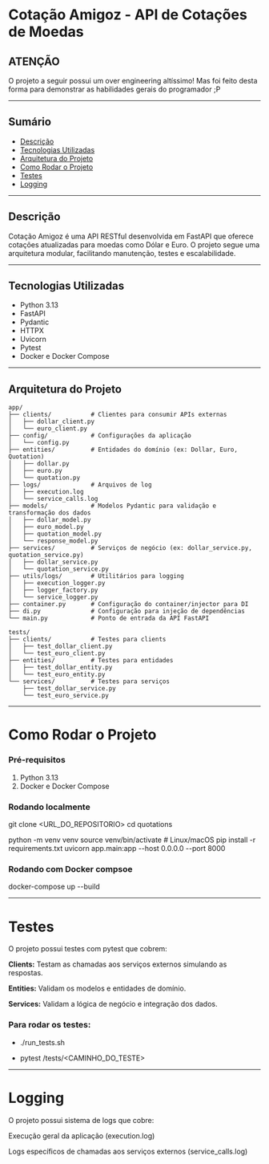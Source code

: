 # Cotação Amigoz - API de Cotações de Moedas


## ATENÇÃO
 O projeto a seguir possui um over engineering altíssimo!
 Mas foi feito desta forma para demonstrar as habilidades gerais do programador ;P
 
 ---

## Sumário

- [Descrição](#descrição)  
- [Tecnologias Utilizadas](#tecnologias-utilizadas)  
- [Arquitetura do Projeto](#arquitetura-do-projeto)  
- [Como Rodar o Projeto](#como-rodar-o-projeto)  
- [Testes](#testes)  
- [Logging](#logging)  

---

## Descrição

Cotação Amigoz é uma API RESTful desenvolvida em FastAPI que oferece cotações atualizadas para moedas como Dólar e Euro. O projeto segue uma arquitetura modular, facilitando manutenção, testes e escalabilidade.

---

## Tecnologias Utilizadas

- Python 3.13  
- FastAPI  
- Pydantic  
- HTTPX  
- Uvicorn  
- Pytest  
- Docker e Docker Compose  

---

## Arquitetura do Projeto

```plaintext
app/
├── clients/           # Clientes para consumir APIs externas
│   ├── dollar_client.py
│   └── euro_client.py
├── config/            # Configurações da aplicação
│   └── config.py
├── entities/          # Entidades do domínio (ex: Dollar, Euro, Quotation)
│   ├── dollar.py
│   ├── euro.py
│   └── quotation.py
├── logs/              # Arquivos de log
│   ├── execution.log
│   └── service_calls.log
├── models/            # Modelos Pydantic para validação e transformação dos dados
│   ├── dollar_model.py
│   ├── euro_model.py
│   ├── quotation_model.py
│   └── response_model.py
├── services/          # Serviços de negócio (ex: dollar_service.py, quotation_service.py)
│   ├── dollar_service.py
│   └── quotation_service.py
├── utils/logs/        # Utilitários para logging
│   ├── execution_logger.py
│   ├── logger_factory.py
│   └── service_logger.py
├── container.py       # Configuração do container/injector para DI
├── di.py              # Configuração para injeção de dependências
└── main.py            # Ponto de entrada da API FastAPI

tests/
├── clients/           # Testes para clients
│   ├── test_dollar_client.py
│   └── test_euro_client.py
├── entities/          # Testes para entidades
│   ├── test_dollar_entity.py
│   └── test_euro_entity.py
└── services/          # Testes para serviços
    ├── test_dollar_service.py
    └── test_euro_service.py
```

---

# Como Rodar o Projeto

### Pré-requisitos
1. Python 3.13
2. Docker e Docker Compose

### Rodando localmente
git clone <URL_DO_REPOSITORIO>
cd quotations

python -m venv venv
source venv/bin/activate   # Linux/macOS
pip install -r requirements.txt
uvicorn app.main:app --host 0.0.0.0 --port 8000

### Rodando com Docker compsoe
docker-compose up --build

--- 

# Testes

O projeto possui testes com pytest que cobrem:

**Clients:** Testam as chamadas aos serviços externos simulando as respostas.

**Entities:** Validam os modelos e entidades de domínio.

**Services:** Validam a lógica de negócio e integração dos dados.

### Para rodar os testes:
- ./run_tests.sh
 
- pytest /tests/<CAMINHO_DO_TESTE>

--- 

# Logging
O projeto possui sistema de logs que cobre:

Execução geral da aplicação (execution.log)

Logs específicos de chamadas aos serviços externos (service_calls.log)

